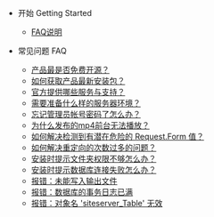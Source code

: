 * 开始  Getting Started

  * [FAQ说明](README.md)

* 常见问题 FAQ

  * [产品最是否免费开源？](is-free.md)
  * [如何获取产品最新安装包？](download-install-package.md)
  * [官方提供哪些服务与支持？](service-support.md)
  * [需要准备什么样的服务器环境？](runtime-environment.md)
  * [忘记管理员帐号密码了怎么办？](forgot-password.md)
  * [为什么发布的mp4前台无法播放？](unable-to-play-mp4.md)
  * [如何解决检测到有潜在危险的 Request.Form 值？](request-validation-in-aspnet.md)
  * [如何解决重定向的次数过多的问题？](too-many-redirects.md)
  * [安装时提示文件夹权限不够怎么办？](folder-permissions-not-enough.md)
  * [安装时提示数据库连接失败怎么办？](connect-db-error.md)
  * [报错：未能写入输出文件](temporary-permissions.md)
  * [报错：数据库的事务日志已满](database-log-full.md)
  * [报错：对象名 'siteserver_Table' 无效](siteserver-table.md)
